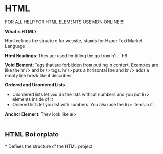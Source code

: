 # HTML

FOR ALL HELP FOR HTML ELEMENTS USE MDN ONLINE!!!!

**What is HTML?** <br>

Html defines the structure for website, stands for Hyper Text Market Language

**Html Headings**: They are used for titling the go from h1 ... h6

**Void Element**: Tags that are forbidden from putting in content. Examples are like the hr /> and br /> tags. hr /> puts a horizontal line and br /> adds a empty line break like it describes. 

**Ordered and Unordered Lists**
- Unordered lists let you do the lists without numbers and you put li /> elements inside of it 
- Ordered lists let you list with numbers. You also use the li /> items in it. 

**Anchor Element**: They look like a/> 
<br/>
<br/>
<h2> HTML Boilerplate </h2>
    * Defines the structure of the HTML project 

